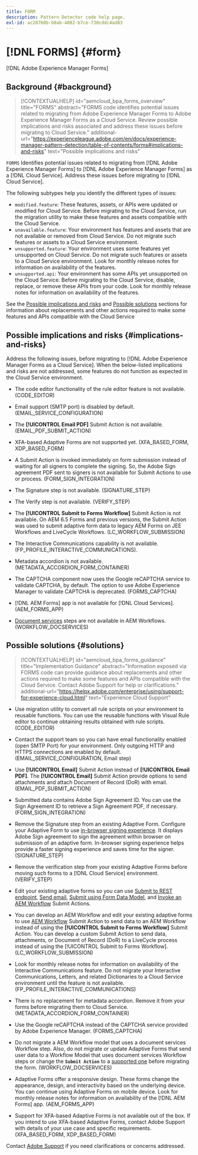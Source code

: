 ```yaml
---
title: FORM
description: Pattern Detector code help page.
exl-id: ac28760b-b0ab-4082-b7ce-730cddc4ad83
---
```

# [!DNL FORMS] {#form}

[!DNL Adobe Experience Manager Forms]

## Background {#background}

>[!CONTEXTUALHELP]
>id="aemcloud_bpa_forms_overview"
>title="FORMS"
>abstract="FORMS code identifies potential issues related to migrating from Adobe Experience Manager Forms to Adobe Experience Manager Forms as a Cloud Service. Review possible implications and risks associated and address these issues before migrating to Cloud Service."
>additional-url="https://experienceleague.adobe.com/en/docs/experience-manager-pattern-detection/table-of-contents/forms#implications-and-risks" text="Possible implications and risks"

`FORMS`  Identifies potential issues related to migrating from [!DNL Adobe Experience Manager Forms] to [!DNL Adobe Experience Manager Forms] as a [!DNL Cloud Service]. Address these issues before migrating to [!DNL Cloud Service].

The following subtypes help you identify the different types of issues:

* `modified.feature`: These features, assets, or APIs were updated or modified for Cloud Service. Before migrating to the Cloud Service, run the migration utility to make these features and assets compatible with the Cloud Service.  
* `unavailable.feature`: Your environment has features and assets that are not available or removed from Cloud Service. Do not migrate such features or assets to a Cloud Service environment.
* `unsupported.feature`: Your environment uses some features yet unsupported on Cloud Service. Do not migrate such features or assets to a Cloud Service environment. Look for monthly release notes for information on availability of the features.
* `unsupported.api`: Your environment has some APIs yet unsupported on the Cloud Service. Before migrating to the Cloud Service, disable, replace, or remove these APIs from your code. Look for monthly release notes for information on availability of the features.

See the [Possible implications and risks](#implications-and-risks) and [Possible solutions](#solutions) sections for information about replacements and other actions required to make some features and APIs compatible with the Cloud Service

## Possible implications and risks {#implications-and-risks}

Address the following issues, before migrating to [!DNL Adobe Experience Manager Forms as a Cloud Service]. When the below-listed implications and risks are not addressed, some features do not function as expected in the Cloud Service environment.

* The code editor functionality of the rule editor feature is not available. (CODE_EDITOR)

* Email support (SMTP port) is disabled by default. (EMAIL_SERVICE_CONFIGURATION)

* The **[!UICONTROL Email PDF]** Submit Action is not available. (EMAIL_PDF_SUBMIT_ACTION)

* XFA-based Adaptive Forms are not supported yet. (XFA_BASED_FORM, XDP_BASED_FORM)

* A Submit Action is invoked immediately on form submission instead of waiting for all signers to complete the signing. So, the Adobe Sign agreement PDF sent to signers is not available for Submit Actions to use or process. (FORM_SIGN_INTEGRATION)  

* The Signature step is not available. (SIGNATURE_STEP)

* The Verify step is not available. (VERIFY_STEP)

* The **[!UICONTROL Submit to Forms Workflow]** Submit Action is not available. On AEM 6.5 Forms and previous versions, the Submit Action was used to submit adaptive form data to legacy AEM Forms on JEE Workflows and LiveCycle Workflows. (LC_WORKFLOW_SUBMISSION)

* The Interactive Communications capability is not available. (FP_PROFILE_INTERACTIVE_COMMUNICATIONS).

* Metadata accordion is not available. (METADATA_ACCORDION_FORM_CONTAINER)

* The CAPTCHA component now uses the Google reCAPTCHA service to validate CAPTCHA, by default. The option to use Adobe Experience Manager to validate CAPTCHA is deprecated. (FORMS_CAPTCHA)

* [!DNL AEM Forms] app is not available for [!DNL Cloud Services]. (AEM_FORMS_APP)

* [Document services](https://experienceleague.adobe.com/en/docs/experience-manager-65/content/forms/install-aem-forms/osgi-installation/install-configure-document-services#deployment-topology) steps are not available in AEM Workflows. (WORKFLOW_DOCSERVICES)

## Possible solutions {#solutions}

>[!CONTEXTUALHELP]
>id="aemcloud_bpa_forms_guidance"
>title="Implementation Guidance"
>abstract="Information exposed via FORMS code can provide guidance about replacements and other actions required to make some features and APIs compatible with the Cloud Service. Contact Adobe Support for help or clarifications."
>additional-url="https://helpx.adobe.com/enterprise/using/support-for-experience-cloud.html" text="Experience Cloud Support"

* Use migration utility to convert all rule scripts on your environment to reusable functions. You can use the reusable functions with Visual Rule editor to continue obtaining results obtained with rule scripts. (CODE_EDITOR)

* Contact the support team so you can have email functionality enabled (open SMTP Port) for your environment. Only outgoing HTTP and HTTPS connections are enabled by default. (EMAIL_SERVICE_CONFIGURATION, Email step)

* Use **[!UICONTROL Email]** Submit Action instead of **[!UICONTROL Email PDF]**. The **[!UICONTROL Email]** Submit Action provide options to send attachments and attach Document of Record (DoR) with email. (EMAIL_PDF_SUBMIT_ACTION)

* Submitted data contains Adobe Sign Agreement ID. You can use the Sign Agreement ID to retrieve a Sign Agreement PDF, if necessary. (FORM_SIGN_INTEGRATION)

* Remove the Signature step from an existing Adaptive Form. Configure your Adaptive Form to use [in-browser signing experience](https://blog.developer.adobe.com/using-adobe-sign-to-e-sign-an-adaptive-form-heres-the-best-way-to-do-it-dc3e15f9b684). It displays Adobe Sign agreement to sign the agreement within browser on submission of an adaptive form. In-browser signing experience helps provide a faster signing experience and saves time for the signer. (SIGNATURE_STEP)

* Remove the verification step from your existing Adaptive Forms before moving such forms to a [!DNL Cloud Service] environment. (VERIFY_STEP)

* Edit your existing adaptive forms so you can use [Submit to REST endpoint](https://experienceleague.adobe.com/en/docs/experience-manager-cloud-service/content/forms/adaptive-forms-authoring/authoring-adaptive-forms-foundation-components/configure-submit-actions-and-metadata-submission/configuring-submit-actions#submit-to-rest-endpoint), [Send email](https://experienceleague.adobe.com/en/docs/experience-manager-cloud-service/content/forms/adaptive-forms-authoring/authoring-adaptive-forms-foundation-components/configure-submit-actions-and-metadata-submission/configuring-submit-actions#send-email), [Submit using Form Data Model](https://experienceleague.adobe.com/en/docs/experience-manager-cloud-service/content/forms/adaptive-forms-authoring/authoring-adaptive-forms-foundation-components/configure-submit-actions-and-metadata-submission/configuring-submit-actions#submit-using-form-data-model), and [Invoke an AEM Workflow](https://experienceleague.adobe.com/en/docs/experience-manager-cloud-service/content/forms/adaptive-forms-authoring/authoring-adaptive-forms-foundation-components/configure-submit-actions-and-metadata-submission/configuring-submit-actions#invoke-an-aem-workflow) Submit Actions.

* You can develop an AEM Workflow and edit your existing adaptive forms to use [AEM Workflow](https://experienceleague.adobe.com/en/docs/experience-manager-cloud-service/content/forms/adaptive-forms-authoring/authoring-adaptive-forms-foundation-components/configure-submit-actions-and-metadata-submission/configuring-submit-actions#invoke-an-aem-workflow) Submit Action to send data to an AEM Workflow instead of using the **[!UICONTROL Submit to Forms Workflow]** Submit Action. You can develop a custom Submit Action to send data, attachments, or Document of Record (DoR) to a LiveCycle process instead of using the [!UICONTROL Submit to Forms Workflow]. (LC_WORKFLOW_SUBMISSION)

* Look for monthly release notes for information on availability of the Interactive Communications feature. Do not migrate your Interactive Communications, Letters, and related Dictionaries to a Cloud Service environment until the feature is not available. (FP_PROFILE_INTERACTIVE_COMMUNICATIONS)

* There is no replacement for metadata accordion. Remove it from your forms before migrating them to Cloud Service.(METADATA_ACCORDION_FORM_CONTAINER)

* Use the Google reCAPTCHA instead of the CAPTCHA service provided by Adobe Experience Manager. (FORMS_CAPTCHA)

* Do not migrate a AEM Workflow model that uses a document services Workflow step. Also, do not migrate or update Adaptive Forms that send user data to a Workflow Model that uses document services Workflow steps or change the **`Submit Action`** to a [supported one](https://experienceleague.adobe.com/en/docs/experience-manager-cloud-service/content/forms/adaptive-forms-authoring/authoring-adaptive-forms-foundation-components/configure-submit-actions-and-metadata-submission/configuring-submit-actions) before migrating the form. (WORKFLOW_DOCSERVICES)

* Adaptive Forms offer a responsive design. These forms change the appearance, design, and interactivity based on the underlying device. You can continue using Adaptive Forms on mobile device. Look for monthly release notes for information on availability of the [!DNL AEM Forms] app. (AEM_FORMS_APP)

* Support for XFA-based Adaptive Forms is not available out of the box. If you intend to use XFA-based Adaptive Forms, contact Adobe Support with details of your use case and specific requirements.(XFA_BASED_FORM, XDP_BASED_FORM)

Contact [Adobe Support](https://helpx.adobe.com/enterprise/using/support-for-experience-cloud.html) if you need clarifications or concerns addressed.
